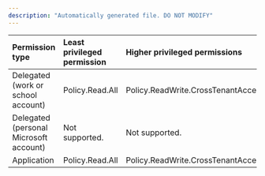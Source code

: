 ```yaml
---
description: "Automatically generated file. DO NOT MODIFY"
---
```


|Permission type|Least privileged permission|Higher privileged permissions|
|:---|:---|:---|
|Delegated (work or school account)|Policy.Read.All|Policy.ReadWrite.CrossTenantAccess|
|Delegated (personal Microsoft account)|Not supported.|Not supported.|
|Application|Policy.Read.All|Policy.ReadWrite.CrossTenantAccess|

